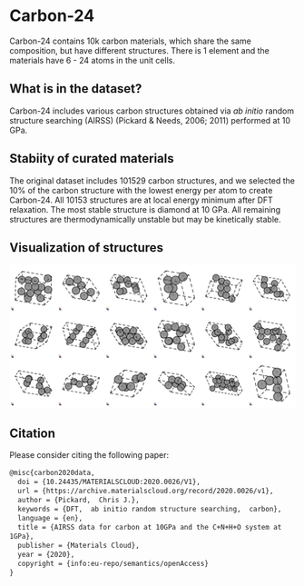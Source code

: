 # Carbon-24

Carbon-24 contains 10k carbon materials, which share the same composition, but have different structures. There is 1 element and the materials have 6 - 24 atoms in the unit cells.

## What is in the dataset?

Carbon-24 includes various carbon structures obtained via *ab initio* random structure searching (AIRSS) (Pickard & Needs, 2006; 2011) performed at 10 GPa.

## Stabiity of curated materials

The original dataset includes 101529 carbon structures, and we selected the 10% of the carbon structure with the lowest energy per atom to create Carbon-24. All 10153 structures are at local energy minimum after DFT relaxation. The most stable structure is diamond at 10 GPa. All remaining structures are thermodynamically unstable but may be kinetically stable.

## Visualization of structures

<p align="center">
  <img src="../../assets/carbon_24.png" />
</p>

## Citation

Please consider citing the following paper:

```
@misc{carbon2020data,
  doi = {10.24435/MATERIALSCLOUD:2020.0026/V1},
  url = {https://archive.materialscloud.org/record/2020.0026/v1},
  author = {Pickard,  Chris J.},
  keywords = {DFT,  ab initio random structure searching,  carbon},
  language = {en},
  title = {AIRSS data for carbon at 10GPa and the C+N+H+O system at 1GPa},
  publisher = {Materials Cloud},
  year = {2020},
  copyright = {info:eu-repo/semantics/openAccess}
}
```

